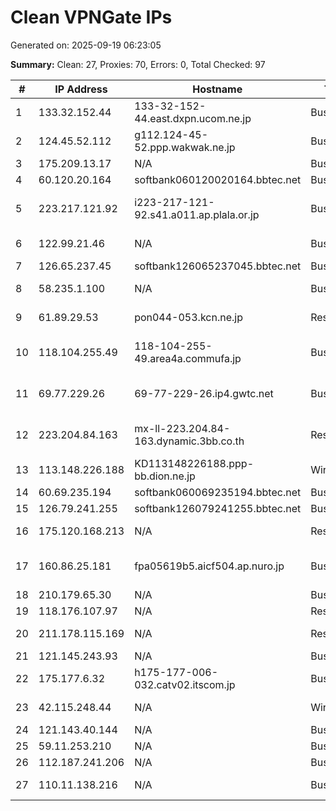 # Clean VPNGate IPs
Generated on: 2025-09-19 06:23:05

**Summary:** Clean: 27, Proxies: 70, Errors: 0, Total Checked: 97

| # | IP Address | Hostname | Type | Country | Provider |
|---|------------|----------|------|---------|----------|
| 1 | 133.32.152.44 | 133-32-152-44.east.dxpn.ucom.ne.jp | Business | JP | ARTERIA Networks Corporation |
| 2 | 124.45.52.112 | g112.124-45-52.ppp.wakwak.ne.jp | Business | JP | NTT-ME Corporation |
| 3 | 175.209.13.17 | N/A | Business | KR | Korea Telecom |
| 4 | 60.120.20.164 | softbank060120020164.bbtec.net | Business | JP | SoftBank Corp. |
| 5 | 223.217.121.92 | i223-217-121-92.s41.a011.ap.plala.or.jp | Business | JP | NTT Communications Corporation |
| 6 | 122.99.21.46 | N/A | Business | TW | Hoshin Multimedia Center Inc. |
| 7 | 126.65.237.45 | softbank126065237045.bbtec.net | Business | JP | SoftBank Corp. |
| 8 | 58.235.1.100 | N/A | Business | KR | SK Broadband Co Ltd |
| 9 | 61.89.29.53 | pon044-053.kcn.ne.jp | Residential | JP | Kintetsu Cable Network Co., Ltd. |
| 10 | 118.104.255.49 | 118-104-255-49.area4a.commufa.jp | Business | JP | Chubu Telecommunications Company, Inc. |
| 11 | 69.77.229.26 | 69-77-229-26.ip4.gwtc.net | Business | US | Golden West Telecommunications Coop., Inc. |
| 12 | 223.204.84.163 | mx-ll-223.204.84-163.dynamic.3bb.co.th | Residential | TH | Triple T Broadband Public Company Limited |
| 13 | 113.148.226.188 | KD113148226188.ppp-bb.dion.ne.jp | Wireless | JP | KDDI CORPORATION |
| 14 | 60.69.235.194 | softbank060069235194.bbtec.net | Business | JP | SoftBank Corp. |
| 15 | 126.79.241.255 | softbank126079241255.bbtec.net | Business | JP | SoftBank Corp. |
| 16 | 175.120.168.213 | N/A | Residential | KR | SK Broadband Co Ltd |
| 17 | 160.86.25.181 | fpa05619b5.aicf504.ap.nuro.jp | Business | JP | Sony Network Communications Inc. |
| 18 | 210.179.65.30 | N/A | Business | KR | Korea Telecom |
| 19 | 118.176.107.97 | N/A | Residential | KR | DLIVE |
| 20 | 211.178.115.169 | N/A | Residential | KR | SK Broadband Co Ltd |
| 21 | 121.145.243.93 | N/A | Business | KR | Korea Telecom |
| 22 | 175.177.6.32 | h175-177-006-032.catv02.itscom.jp | Business | JP | its communications Inc. |
| 23 | 42.115.248.44 | N/A | Wireless | VN | FPT Telecom Company |
| 24 | 121.143.40.144 | N/A | Business | KR | Korea Telecom |
| 25 | 59.11.253.210 | N/A | Business | KR | Korea Telecom |
| 26 | 112.187.241.206 | N/A | Business | KR | Korea Telecom |
| 27 | 110.11.138.216 | N/A | Business | KR | SK Broadband Co Ltd |
